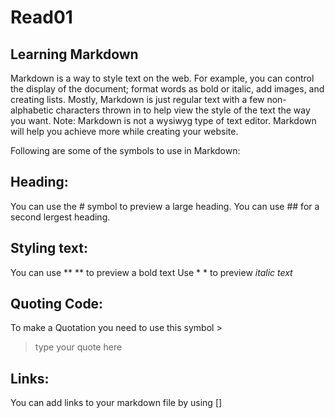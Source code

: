 # Read01 

## Learning Markdown

Markdown is a way to style text on the web. For example, you can control the display of the document; format words as bold or italic, add images, and creating lists. Mostly, Markdown is just regular text with a few non-alphabetic characters thrown in to help view the style of the text the way you want.
Note: Markdown is not a wysiwyg type of text editor.
Markdown will help you achieve more while creating your website.

Following are some of the symbols to use in Markdown:

## Heading:

You can use the # symbol to preview a large heading.
You can use ## for a second lergest heading.


## Styling text:

You can use ** ** to preview a bold text
Use * * to preview *italic text* 


## Quoting Code:

To make a Quotation you need to use this symbol >
> type your quote here


## Links:

You can add links to your markdown file by using [] 
